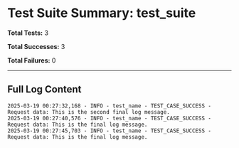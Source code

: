 # Test Suite Summary: test_suite

**Total Tests:** 3

**Total Successes:** 3

**Total Failures:** 0

---

## Full Log Content

```
2025-03-19 00:27:32,168 - INFO - test_name - TEST_CASE_SUCCESS - Request data: This is the second final log message.
2025-03-19 00:27:40,576 - INFO - test_name - TEST_CASE_SUCCESS - Request data: This is the final log message.
2025-03-19 00:27:45,703 - INFO - test_name - TEST_CASE_SUCCESS - Request data: This is the final log message.
```
